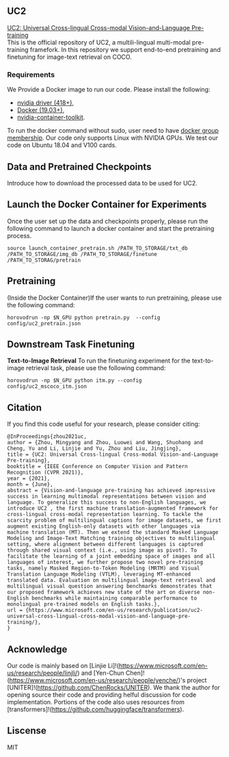 ## UC2
[UC2: Universal Cross-lingual Cross-modal Vision-and-Language Pre-training](https://arxiv.org/abs/2104.00332)
<br/>
This  is the official repository of  UC2, a multili-lingual multi-modal pre-training framefork. In this repository we support end-to-end pretraining and finetuning for image-text retrieval on COCO. 

### Requirements
We Provide a Docker image to run our code. Please install the following:
- [nvidia driver (418+)](https://docs.nvidia.com/cuda/cuda-installation-guide-linux/index.html#package-manager-installation),
- [Docker (19.03+)](https://docs.docker.com/engine/install/ubuntu/),
- [nvidia-container-toolkit](https://github.com/NVIDIA/nvidia-docker#quickstart).

To run the docker command without sudo, user need to have [docker group membership](https://docs.docker.com/engine/install/linux-postinstall/). Our code only supports Linux with NVIDIA GPUs. We test our code on Ubuntu 18.04 and V100 cards.

## Data and Pretrained Checkpoints

Introduce how to download the processed data to be used for UC2.

## Launch the Docker Container for Experiments
Once the user set up the data and checkpoints properly, please  run the following command to launch a docker container and start the pretraining process.
```
source launch_container_pretrain.sh /PATH_TO_STORAGE/txt_db /PATH_TO_STORAGE/img_db /PATH_TO_STORAGE/finetune /PATH_TO_STORAG/pretrain
```
## Pretraining
(Inside the Docker Container)If the user wants to run pretraining, please use the  following  command:
```
horovodrun -np $N_GPU python pretrain.py  --config config/uc2_pretrain.json
```
## Downstream Task Finetuning
**Text-to-Image Retrieval**
To run the finetuning experiment for the text-to-image retrieval task, please use the following command:
```
horovodrun -np $N_GPU python itm.py --config config/uc2_mscoco_itm.json
```

## Citation
If you find this code useful for your research, please consider citing:
```
@InProceedings{zhou2021uc,
author = {Zhou, Mingyang and Zhou, Luowei and Wang, Shuohang and Cheng, Yu and Li, Linjie and Yu, Zhou and Liu, Jingjing},
title = {UC2: Universal Cross-lingual Cross-modal Vision-and-Language Pre-training},
booktitle = {IEEE Conference on Computer Vision and Pattern Recognition (CVPR 2021)},
year = {2021},
month = {June},
abstract = {Vision-and-language pre-training has achieved impressive success in learning multimodal representations between vision and language. To generalize this success to non-English languages, we introduce UC2 , the first machine translation-augmented framework for cross-lingual cross-modal representation learning. To tackle the scarcity problem of multilingual captions for image datasets, we first augment existing English-only datasets with other languages via machine translation (MT). Then we extend the standard Masked Language Modeling and Image-Text Matching training objectives to multilingual setting, where alignment between different languages is captured through shared visual context (i.e., using image as pivot). To facilitate the learning of a joint embedding space of images and all languages of interest, we further propose two novel pre-training tasks, namely Masked Region-to-Token Modeling (MRTM) and Visual Translation Language Modeling (VTLM), leveraging MT-enhanced translated data. Evaluation on multilingual image-text retrieval and multilingual visual question answering benchmarks demonstrates that our proposed framework achieves new state of the art on diverse non-English benchmarks while maintaining comparable performance to monolingual pre-trained models on English tasks.},
url = {https://www.microsoft.com/en-us/research/publication/uc2-universal-cross-lingual-cross-modal-vision-and-language-pre-training/},
}

```

## Acknowledge
Our code is mainly based on [Linjie Li]!(https://www.microsoft.com/en-us/research/people/linjli/) and [Yen-Chun Chen]!(https://www.microsoft.com/en-us/research/people/yenche/)'s project [UNITER]!(https://github.com/ChenRocks/UNITER). We thank the author for opening source their code and providing helful discussion for code implementation. Portions of the code also uses resources from [transformers]!(https://github.com/huggingface/transformers).

## Liscense
MIT
